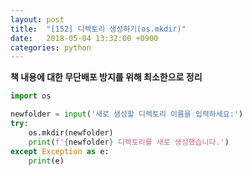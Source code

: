 ```yaml
---
layout: post
title:  "[152] 디렉토리 생성하기(os.mkdir)"
date:   2018-05-04 13:32:00 +0900
categories: python
---
```


**책 내용에 대한 무단배포 방지를 위해 최소한으로 정리**

```python
import os

newfolder = input('새로 생성할 디렉토리 이름을 입력하세요:')
try:
	os.mkdir(newfolder)
	print(f'{newfolder} 디렉토리를 새로 생성했습니다.')
except Exception as e:
	print(e)
```